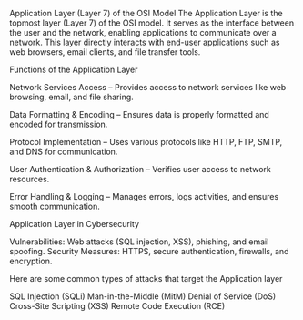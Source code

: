 Application Layer (Layer 7) of the OSI Model
The Application Layer is the topmost layer (Layer 7) of the OSI model. It serves as the interface between the user and the network, 
enabling applications to communicate over a network. This layer directly interacts with end-user applications such as web browsers, 
email clients, and file transfer tools.

Functions of the Application Layer

Network Services Access – Provides access to network services like web browsing, email, and file sharing.

Data Formatting & Encoding – Ensures data is properly formatted and encoded for transmission.

Protocol Implementation – Uses various protocols like HTTP, FTP, SMTP, and DNS for communication.

User Authentication & Authorization – Verifies user access to network resources.

Error Handling & Logging – Manages errors, logs activities, and ensures smooth communication.

Application Layer in Cybersecurity

Vulnerabilities: Web attacks (SQL injection, XSS), phishing, and email spoofing.
Security Measures: HTTPS, secure authentication, firewalls, and encryption.

Here are some common types of attacks that target the Application layer

SQL Injection (SQLi)
Man-in-the-Middle (MitM)
Denial of Service (DoS)
Cross-Site Scripting (XSS)
Remote Code Execution (RCE)
